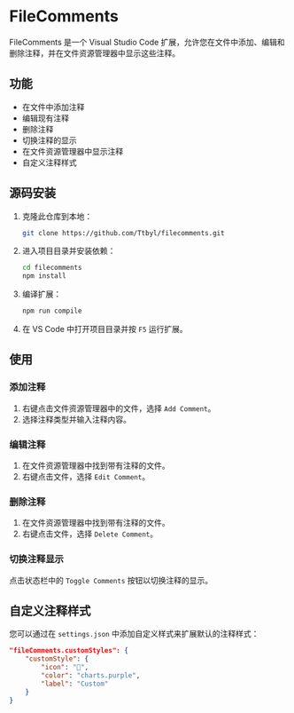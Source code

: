 # FileComments

FileComments 是一个 Visual Studio Code 扩展，允许您在文件中添加、编辑和删除注释，并在文件资源管理器中显示这些注释。

## 功能

- 在文件中添加注释
- 编辑现有注释
- 删除注释
- 切换注释的显示
- 在文件资源管理器中显示注释
- 自定义注释样式

## 源码安装

1. 克隆此仓库到本地：
    ```sh
    git clone https://github.com/Ttbyl/filecomments.git
    ```
2. 进入项目目录并安装依赖：
    ```sh
    cd filecomments
    npm install
    ```
3. 编译扩展：
    ```sh
    npm run compile
    ```
4. 在 VS Code 中打开项目目录并按 `F5` 运行扩展。

## 使用

### 添加注释

1. 右键点击文件资源管理器中的文件，选择 `Add Comment`。
2. 选择注释类型并输入注释内容。

### 编辑注释

1. 在文件资源管理器中找到带有注释的文件。
2. 右键点击文件，选择 `Edit Comment`。

### 删除注释

1. 在文件资源管理器中找到带有注释的文件。
2. 右键点击文件，选择 `Delete Comment`。

### 切换注释显示

点击状态栏中的 `Toggle Comments` 按钮以切换注释的显示。

## 自定义注释样式

您可以通过在 `settings.json` 中添加自定义样式来扩展默认的注释样式：

```json
"fileComments.customStyles": {
    "customStyle": {
        "icon": "🔧",
        "color": "charts.purple",
        "label": "Custom"
    }
}
